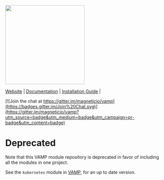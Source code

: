 <img src="http://vamp.io/images/logo.svg" width="250px" />

[Website](http://vamp.io) |
[Documentation](http://vamp.io/documentation/how-vamp-works/architecture-and-components/) |
[Installation Guide](http://vamp.io/documentation/installation/) |

[![Join the chat at https://gitter.im/magneticio/vamp](https://badges.gitter.im/Join%20Chat.svg)](https://gitter.im/magneticio/vamp?utm_source=badge&utm_medium=badge&utm_campaign=pr-badge&utm_content=badge)

# Deprecated

Note that this VAMP module repository is deprecated in favor of including all
the modules in one project.

See the `kubernetes` module in [VAMP](https://github.com/magneticio/vamp), for an
up to date version.
